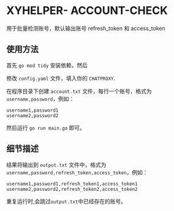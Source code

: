 # XYHELPER- ACCOUNT-CHECK

用于批量检测账号，默认输出账号 refresh_token 和 access_token 

## 使用方法

首先 `go mod tidy` 安装依赖，然后

修改 `config.yaml` 文件，填入你的 `CHATPROXY`.

在程序目录下创建 `account.txt` 文件，每行一个账号，格式为 `username,password`，例如：

```
username1,password1
username2,password2
```

然后运行 `go run main.go` 即可。

## 细节描述

结果将输出到 `output.txt` 文件中，格式为 `username,password,refresh_token,access_token`，例如：

```
username1,password1,refresh_token1,access_token1
username2,password2,refresh_token2,access_token2
```

重复运行时,会跳过`output.txt`中已经存在的账号。
